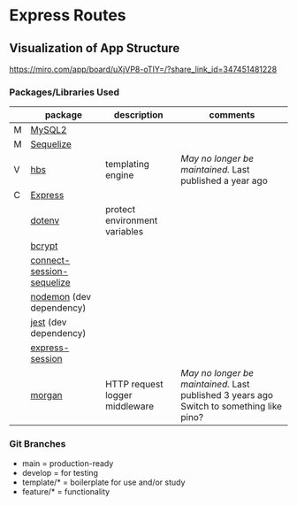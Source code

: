 # Express Routes

## Visualization of App Structure

https://miro.com/app/board/uXjVP8-oTIY=/?share_link_id=347451481228

### Packages/Libraries Used

|     | package                                                                              | description                    | comments                                                                                 |
| --- | ------------------------------------------------------------------------------------ | ------------------------------ | ---------------------------------------------------------------------------------------- |
| M   | [MySQL2](https://www.npmjs.com/package/mysql2)                                       |                                |                                                                                          |
| M   | [Sequelize](https://www.npmjs.com/package/sequelize)                                 |                                |                                                                                          |
| V   | [hbs](https://www.npmjs.com/package/hbs)                                             | templating engine              | _May no longer be maintained._ Last published a year ago                                 |
| C   | [Express](https://www.npmjs.com/package/express)                                     |                                |                                                                                          |
|     | [dotenv](https://www.npmjs.com/package/dotenv)                                       | protect environment variables  |                                                                                          |
|     | [bcrypt](https://www.npmjs.com/package/bcrypt)                                       |                                |                                                                                          |
|     | [connect-session-sequelize](https://www.npmjs.com/package/connect-session-sequelize) |                                |                                                                                          |
|     | [nodemon](https://www.npmjs.com/package/nodemon) (dev dependency)                    |                                |                                                                                          |
|     | [jest](https://jestjs.io/) (dev dependency)                                          |                                |                                                                                          |
|     | [express-session](https://www.npmjs.com/package/express-session)                     |                                |                                                                                          |
|     | [morgan](https://www.npmjs.com/package/morgan)                                       | HTTP request logger middleware | _May no longer be maintained._ Last published 3 years ago Switch to something like pino? |

### Git Branches

-   main = production-ready
-   develop = for testing
-   template/\* = boilerplate for use and/or study
-   feature/\* = functionality
